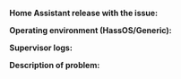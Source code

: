 <!-- READ THIS FIRST:
- If you need additional help with this template please refer to https://www.home-assistant.io/help/reporting_issues/
- Make sure you are running the latest version of Home Assistant before reporting an issue: https://github.com/home-assistant/home-assistant/releases
- Do not report issues for components here, plaese refer to https://github.com/home-assistant/home-assistant/issues
- This is for bugs only. Feature and enhancement requests should go in our community forum: https://community.home-assistant.io/c/feature-requests
- Provide as many details as possible. Paste logs, configuration sample and code into the backticks. Do not delete any text from this template!
- If you have a problem with a Add-on, make a issue on there repository.
-->

**Home Assistant release with the issue:**
<!--
- Frontend -> Developer tools -> Info
- Or use this command: hass --version
-->

**Operating environment (HassOS/Generic):**
<!--
Please provide details about your environment.
-->

**Supervisor logs:**
<!--
- Frontend -> Hass.io -> System
- Or use this command: hassio su logs
-->


**Description of problem:**

